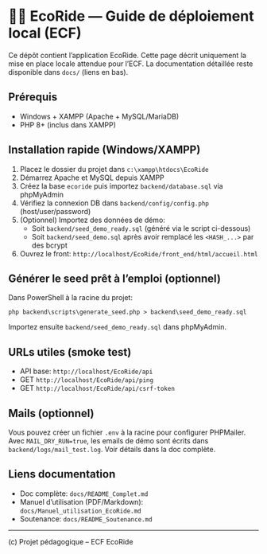 # 🚗💚 EcoRide — Guide de déploiement local (ECF)

Ce dépôt contient l’application EcoRide. Cette page décrit uniquement la mise en place locale attendue pour l’ECF. La documentation détaillée reste disponible dans `docs/` (liens en bas).

## Prérequis
- Windows + XAMPP (Apache + MySQL/MariaDB)
- PHP 8+ (inclus dans XAMPP)

## Installation rapide (Windows/XAMPP)
1. Placez le dossier du projet dans `c:\xampp\htdocs\EcoRide`
2. Démarrez Apache et MySQL depuis XAMPP
3. Créez la base `ecoride` puis importez `backend/database.sql` via phpMyAdmin
4. Vérifiez la connexion DB dans `backend/config/config.php` (host/user/password)
5. (Optionnel) Importez des données de démo:
   - Soit `backend/seed_demo_ready.sql` (généré via le script ci-dessous)
   - Soit `backend/seed_demo.sql` après avoir remplacé les `<HASH_...>` par des bcrypt
6. Ouvrez le front: `http://localhost/EcoRide/front_end/html/accueil.html`

## Générer le seed prêt à l’emploi (optionnel)
Dans PowerShell à la racine du projet:
```
php backend\scripts\generate_seed.php > backend\seed_demo_ready.sql
```
Importez ensuite `backend/seed_demo_ready.sql` dans phpMyAdmin.

## URLs utiles (smoke test)
- API base: `http://localhost/EcoRide/api`
- GET `http://localhost/EcoRide/api/ping`
- GET `http://localhost/EcoRide/api/csrf-token`

## Mails (optionnel)
Vous pouvez créer un fichier `.env` à la racine pour configurer PHPMailer. Avec `MAIL_DRY_RUN=true`, les emails de démo sont écrits dans `backend/logs/mail_test.log`. Voir détails dans la doc complète.

## Liens documentation
- Doc complète: `docs/README_Complet.md`
- Manuel d’utilisation (PDF/Markdown): `docs/Manuel_utilisation_EcoRide.md`
- Soutenance: `docs/README_Soutenance.md`

---
(c) Projet pédagogique – ECF EcoRide

